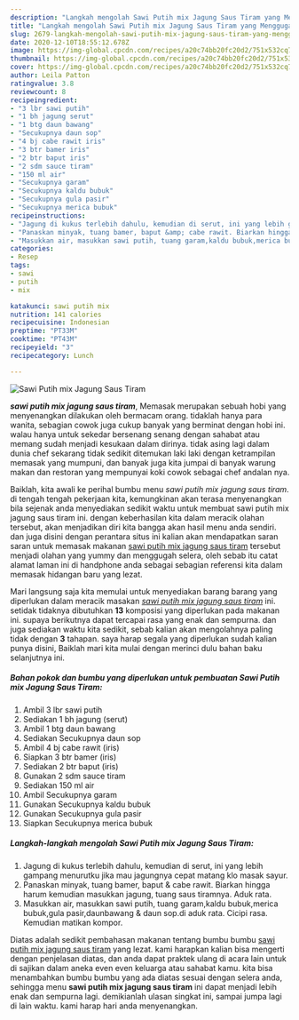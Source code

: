 ```yaml
---
description: "Langkah mengolah Sawi Putih mix Jagung Saus Tiram yang Menggugah Selera"
title: "Langkah mengolah Sawi Putih mix Jagung Saus Tiram yang Menggugah Selera"
slug: 2679-langkah-mengolah-sawi-putih-mix-jagung-saus-tiram-yang-menggugah-selera
date: 2020-12-10T18:55:12.678Z
image: https://img-global.cpcdn.com/recipes/a20c74bb20fc20d2/751x532cq70/sawi-putih-mix-jagung-saus-tiram-foto-resep-utama.jpg
thumbnail: https://img-global.cpcdn.com/recipes/a20c74bb20fc20d2/751x532cq70/sawi-putih-mix-jagung-saus-tiram-foto-resep-utama.jpg
cover: https://img-global.cpcdn.com/recipes/a20c74bb20fc20d2/751x532cq70/sawi-putih-mix-jagung-saus-tiram-foto-resep-utama.jpg
author: Leila Patton
ratingvalue: 3.8
reviewcount: 8
recipeingredient:
- "3 lbr sawi putih"
- "1 bh jagung serut"
- "1 btg daun bawang"
- "Secukupnya daun sop"
- "4 bj cabe rawit iris"
- "3 btr bamer iris"
- "2 btr baput iris"
- "2 sdm sauce tiram"
- "150 ml air"
- "Secukupnya garam"
- "Secukupnya kaldu bubuk"
- "Secukupnya gula pasir"
- "Secukupnya merica bubuk"
recipeinstructions:
- "Jagung di kukus terlebih dahulu, kemudian di serut, ini yang lebih gampang menurutku jika mau jagungnya cepat matang klo masak sayur."
- "Panaskan minyak, tuang bamer, baput &amp; cabe rawit. Biarkan hingga harum kemudian masukkan jagung, tuang saus tiramnya. Aduk rata."
- "Masukkan air, masukkan sawi putih, tuang garam,kaldu bubuk,merica bubuk,gula pasir,daunbawang &amp; daun sop.di aduk rata. Cicipi rasa. Kemudian matikan kompor."
categories:
- Resep
tags:
- sawi
- putih
- mix

katakunci: sawi putih mix 
nutrition: 141 calories
recipecuisine: Indonesian
preptime: "PT33M"
cooktime: "PT43M"
recipeyield: "3"
recipecategory: Lunch

---
```



![Sawi Putih mix Jagung Saus Tiram](https://img-global.cpcdn.com/recipes/a20c74bb20fc20d2/751x532cq70/sawi-putih-mix-jagung-saus-tiram-foto-resep-utama.jpg)

<b><i>sawi putih mix jagung saus tiram</i></b>, Memasak merupakan sebuah hobi yang menyenangkan dilakukan oleh bermacam orang. tidaklah hanya para wanita, sebagian cowok juga cukup banyak yang berminat dengan hobi ini. walau hanya untuk sekedar bersenang senang dengan sahabat atau memang sudah menjadi kesukaan dalam dirinya. tidak asing lagi dalam dunia chef sekarang tidak sedikit ditemukan laki laki dengan ketrampilan memasak yang mumpuni, dan banyak juga kita jumpai di banyak warung makan dan restoran yang mempunyai koki cowok sebagai chef andalan nya.

Baiklah, kita awali ke perihal bumbu menu <i>sawi putih mix jagung saus tiram</i>. di tengah tengah pekerjaan kita, kemungkinan akan terasa menyenangkan bila sejenak anda menyediakan sedikit waktu untuk membuat sawi putih mix jagung saus tiram ini. dengan keberhasilan kita dalam meracik olahan tersebut, akan menjadikan diri kita bangga akan hasil menu anda sendiri. dan juga disini dengan perantara situs ini kalian akan mendapatkan saran saran untuk memasak makanan <u>sawi putih mix jagung saus tiram</u> tersebut menjadi olahan yang yummy dan menggugah selera, oleh sebab itu catat alamat laman ini di handphone anda sebagai sebagian referensi kita dalam memasak hidangan baru yang lezat.




Mari langsung saja kita memulai untuk menyediakan barang barang yang diperlukan dalam meracik masakan <u><i>sawi putih mix jagung saus tiram</i></u> ini. setidak tidaknya dibutuhkan <b>13</b> komposisi yang diperlukan pada makanan ini. supaya berikutnya dapat tercapai rasa yang enak dan sempurna. dan juga sediakan waktu kita sedikit, sebab kalian akan mengolahnya paling tidak dengan <b>3</b> tahapan. saya harap segala yang diperlukan sudah kalian punya disini, Baiklah mari kita mulai dengan merinci dulu bahan baku selanjutnya ini.

<!--inarticleads1-->

##### Bahan pokok dan bumbu yang diperlukan untuk pembuatan Sawi Putih mix Jagung Saus Tiram:

1. Ambil 3 lbr sawi putih
1. Sediakan 1 bh jagung (serut)
1. Ambil 1 btg daun bawang
1. Sediakan Secukupnya daun sop
1. Ambil 4 bj cabe rawit (iris)
1. Siapkan 3 btr bamer (iris)
1. Sediakan 2 btr baput (iris)
1. Gunakan 2 sdm sauce tiram
1. Sediakan 150 ml air
1. Ambil Secukupnya garam
1. Gunakan Secukupnya kaldu bubuk
1. Gunakan Secukupnya gula pasir
1. Siapkan Secukupnya merica bubuk




<!--inarticleads2-->

##### Langkah-langkah mengolah Sawi Putih mix Jagung Saus Tiram:

1. Jagung di kukus terlebih dahulu, kemudian di serut, ini yang lebih gampang menurutku jika mau jagungnya cepat matang klo masak sayur.
1. Panaskan minyak, tuang bamer, baput &amp; cabe rawit. Biarkan hingga harum kemudian masukkan jagung, tuang saus tiramnya. Aduk rata.
1. Masukkan air, masukkan sawi putih, tuang garam,kaldu bubuk,merica bubuk,gula pasir,daunbawang &amp; daun sop.di aduk rata. Cicipi rasa. Kemudian matikan kompor.




Diatas adalah sedikit pembahasan makanan tentang bumbu bumbu <u>sawi putih mix jagung saus tiram</u> yang lezat. kami harapkan kalian bisa mengerti dengan penjelasan diatas, dan anda dapat praktek ulang di acara lain untuk di sajikan dalam aneka even even keluarga atau sahabat kamu. kita bisa menambahkan bumbu bumbu yang ada diatas sesuai dengan selera anda, sehingga menu <b>sawi putih mix jagung saus tiram</b> ini dapat menjadi lebih enak dan sempurna lagi. demikianlah ulasan singkat ini, sampai jumpa lagi di lain waktu. kami harap hari anda menyenangkan.
